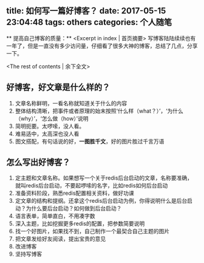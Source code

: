 title: 如何写一篇好博客？
date: 2017-05-15 23:04:48
tags: others
categories: 个人随笔
---
** 提高自己博客的质量：** <Excerpt in index | 首页摘要>
写博客陆陆续续也有一年了，但是一直没有多少访问量，仔细看了很多大神的博客，总结了几点，分享一下。
<!-- more -->
<The rest of contents | 余下全文>

## 好博客，好文章是什么样的？
1. 文章名称鲜明，一看名称就知道关于什么的内容
2. 整体结构清晰，把事件或者原理的始末按照‘什么样（what？）’，‘为什么（why）’，‘怎么做（how）’说明
3. 简明扼要。太啰嗦，没人看。
4. 难易适中，太高深也没人看
5. 图文搭配，有句话说的好，**一图胜千文**，好的图片胜过千言万语

## 怎么写出好博客？
1. 定主题和文章名称。如果想写一个关于redis后台启动的文章，名称要准确，就叫redis后台启动，不要起啰嗦的名字，比如redis如何后台启动
2. 准备资料阶段，熟悉redis配置相关资料，做好功课
3. 定文章的结构和提纲。还拿这个redis后台启动为例，你得说明什么是后台启动？为什么要后台启动？如何做到后台启动？
4. 语言表单，简单直白，不用凑字数
5. 深入主题，比如挖掘更多redis的配置，把参数简要说明
6. 找一个好图片，如果找不到，自己制作一个最契合自己主题的图片
7. 把文章发给好友阅读，提出宝贵的意见
8. 改进博客
9. 坚持写博客

